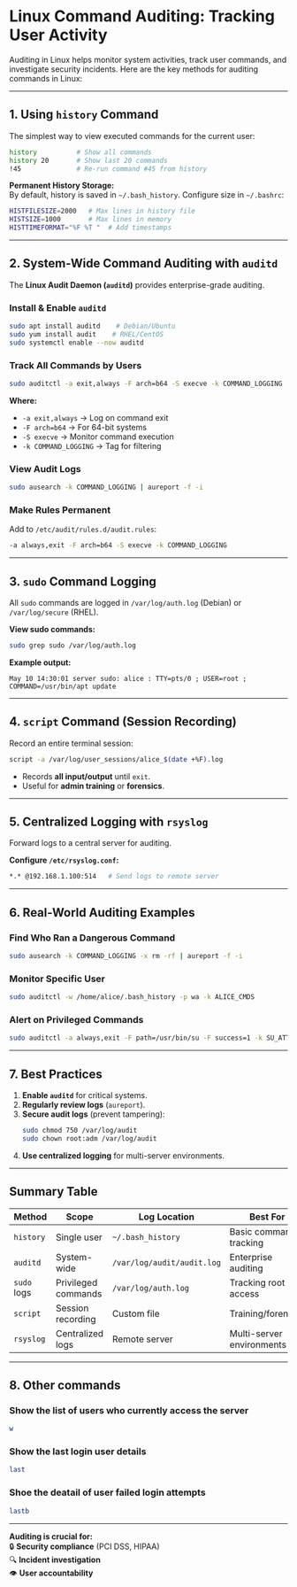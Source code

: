 # **Linux Command Auditing: Tracking User Activity**

Auditing in Linux helps monitor system activities, track user commands, and investigate security incidents. Here are the key methods for auditing commands in Linux:

---

## **1. Using `history` Command**
The simplest way to view executed commands for the current user:

```bash
history          # Show all commands
history 20       # Show last 20 commands
!45              # Re-run command #45 from history
```

**Permanent History Storage:**  
By default, history is saved in `~/.bash_history`. Configure size in `~/.bashrc`:
```bash
HISTFILESIZE=2000   # Max lines in history file
HISTSIZE=1000       # Max lines in memory
HISTTIMEFORMAT="%F %T "  # Add timestamps
```

---

## **2. System-Wide Command Auditing with `auditd`**
The **Linux Audit Daemon (`auditd`)** provides enterprise-grade auditing.

### **Install & Enable `auditd`**
```bash
sudo apt install auditd    # Debian/Ubuntu
sudo yum install audit    # RHEL/CentOS
sudo systemctl enable --now auditd
```

### **Track All Commands by Users**
```bash
sudo auditctl -a exit,always -F arch=b64 -S execve -k COMMAND_LOGGING
```

**Where:**
- `-a exit,always` → Log on command exit
- `-F arch=b64` → For 64-bit systems
- `-S execve` → Monitor command execution
- `-k COMMAND_LOGGING` → Tag for filtering

### **View Audit Logs**
```bash
sudo ausearch -k COMMAND_LOGGING | aureport -f -i
```

### **Make Rules Permanent**
Add to `/etc/audit/rules.d/audit.rules`:
```bash
-a always,exit -F arch=b64 -S execve -k COMMAND_LOGGING
```

---

## **3. `sudo` Command Logging**
All `sudo` commands are logged in `/var/log/auth.log` (Debian) or `/var/log/secure` (RHEL).

**View sudo commands:**
```bash
sudo grep sudo /var/log/auth.log
```

**Example output:**
```
May 10 14:30:01 server sudo: alice : TTY=pts/0 ; USER=root ; COMMAND=/usr/bin/apt update
```

---

## **4. `script` Command (Session Recording)**
Record an entire terminal session:
```bash
script -a /var/log/user_sessions/alice_$(date +%F).log
```
- Records **all input/output** until `exit`.
- Useful for **admin training** or **forensics**.

---

## **5. Centralized Logging with `rsyslog`**
Forward logs to a central server for auditing.

**Configure `/etc/rsyslog.conf`:**
```bash
*.* @192.168.1.100:514   # Send logs to remote server
```

---

## **6. Real-World Auditing Examples**
### **Find Who Ran a Dangerous Command**
```bash
sudo ausearch -k COMMAND_LOGGING -x rm -rf | aureport -f -i
```

### **Monitor Specific User**
```bash
sudo auditctl -w /home/alice/.bash_history -p wa -k ALICE_CMDS
```

### **Alert on Privileged Commands**
```bash
sudo auditctl -a always,exit -F path=/usr/bin/su -F success=1 -k SU_ATTEMPTS
```

---

## **7. Best Practices**
1. **Enable `auditd`** for critical systems.
2. **Regularly review logs** (`aureport`).
3. **Secure audit logs** (prevent tampering):
   ```bash
   sudo chmod 750 /var/log/audit
   sudo chown root:adm /var/log/audit
   ```
4. **Use centralized logging** for multi-server environments.

---

## **Summary Table**
| Method | Scope | Log Location | Best For |
|--------|-------|-------------|----------|
| `history` | Single user | `~/.bash_history` | Basic command tracking |
| `auditd` | System-wide | `/var/log/audit/audit.log` | Enterprise auditing |
| `sudo` logs | Privileged commands | `/var/log/auth.log` | Tracking root access |
| `script` | Session recording | Custom file | Training/forensics |
| `rsyslog` | Centralized logs | Remote server | Multi-server environments |

---

## **8. Other commands**
### **Show the list of users who currently access the server**
```bash
w
```

### **Show the last login user details**
```bash
last
```

### **Shoe the deatail of user failed login attempts**
```bash
lastb
```

---

**Auditing is crucial for:**  
🔒 **Security compliance** (PCI DSS, HIPAA)  
🔍 **Incident investigation**  
👁️ **User accountability**  
